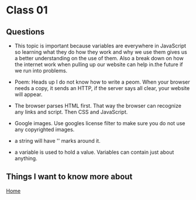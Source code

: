 
# Class 01 

## Questions

- This topic is important because variables are everywhere in JavaScript so learning what they do how they work and why we use them gives us a better understanding on the use of them. Also a break down on how the internet work when pulling up our website can help in.the future if we run into problems.

- Poem:  Heads up I do not know how to write a peom.  When your browser needs a copy, it sends an HTTP, if the server says all clear, your website will appear.

- The browser parses HTML first. That way the browser can recognize any links and script. Then CSS and JavaScript.

- Google images. Use googles license filter to make sure you do not use any copyrighted images.

- a string will have '' marks around it.

- a variable is used to hold a value. Variables can contain just about anything.

## Things I want to know more about

[Home](https://coff23.github.io/reading-notes/)
